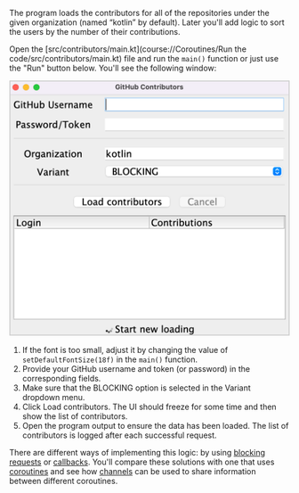 The program loads the contributors for all of the repositories under the given organization (named “kotlin” by default). Later you'll add logic to sort the users by the number of their contributions.

Open the [src/contributors/main.kt](course://Coroutines/Run the code/src/contributors/main.kt) file and run the `main()` function or just use the "Run" button below. You'll see the following window:

![First window](images/initial-window.png)

1. If the font is too small, adjust it by changing the value of `setDefaultFontSize(18f)` in the `main()` function.
2. Provide your GitHub username and token (or password) in the corresponding fields.
3. Make sure that the BLOCKING option is selected in the Variant dropdown menu.
4. Click Load contributors. The UI should freeze for some time and then show the list of contributors.
5. Open the program output to ensure the data has been loaded. The list of contributors is logged after each successful request.

There are different ways of implementing this logic: by using [blocking requests](https://kotlinlang.org/docs/coroutines-and-channels.html#blocking-requests) or [callbacks](https://kotlinlang.org/docs/coroutines-and-channels.html#callbacks). You'll compare these solutions with one that uses [coroutines](https://kotlinlang.org/docs/coroutines-and-channels.html#coroutines) and see how [channels](https://kotlinlang.org/docs/coroutines-and-channels.html#channels) can be used to share information between different coroutines.




